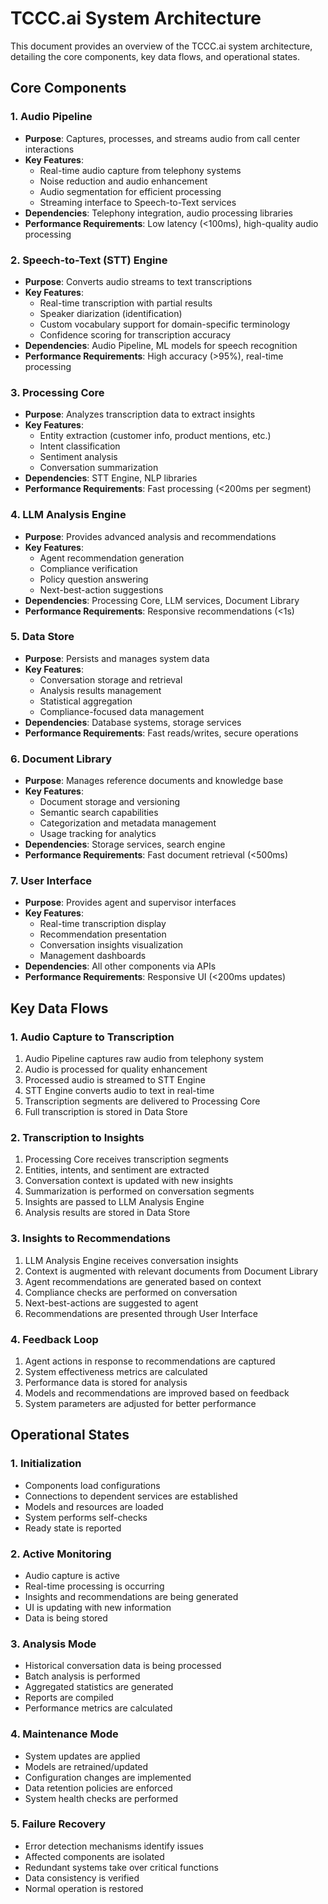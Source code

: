 # TCCC.ai System Architecture

This document provides an overview of the TCCC.ai system architecture, detailing the core components, key data flows, and operational states.

## Core Components

### 1. Audio Pipeline
- **Purpose**: Captures, processes, and streams audio from call center interactions
- **Key Features**:
  - Real-time audio capture from telephony systems
  - Noise reduction and audio enhancement
  - Audio segmentation for efficient processing
  - Streaming interface to Speech-to-Text services
- **Dependencies**: Telephony integration, audio processing libraries
- **Performance Requirements**: Low latency (<100ms), high-quality audio processing

### 2. Speech-to-Text (STT) Engine
- **Purpose**: Converts audio streams to text transcriptions
- **Key Features**:
  - Real-time transcription with partial results
  - Speaker diarization (identification)
  - Custom vocabulary support for domain-specific terminology
  - Confidence scoring for transcription accuracy
- **Dependencies**: Audio Pipeline, ML models for speech recognition
- **Performance Requirements**: High accuracy (>95%), real-time processing

### 3. Processing Core
- **Purpose**: Analyzes transcription data to extract insights
- **Key Features**:
  - Entity extraction (customer info, product mentions, etc.)
  - Intent classification
  - Sentiment analysis
  - Conversation summarization
- **Dependencies**: STT Engine, NLP libraries
- **Performance Requirements**: Fast processing (<200ms per segment)

### 4. LLM Analysis Engine
- **Purpose**: Provides advanced analysis and recommendations
- **Key Features**:
  - Agent recommendation generation
  - Compliance verification
  - Policy question answering
  - Next-best-action suggestions
- **Dependencies**: Processing Core, LLM services, Document Library
- **Performance Requirements**: Responsive recommendations (<1s)

### 5. Data Store
- **Purpose**: Persists and manages system data
- **Key Features**:
  - Conversation storage and retrieval
  - Analysis results management
  - Statistical aggregation
  - Compliance-focused data management
- **Dependencies**: Database systems, storage services
- **Performance Requirements**: Fast reads/writes, secure operations

### 6. Document Library
- **Purpose**: Manages reference documents and knowledge base
- **Key Features**:
  - Document storage and versioning
  - Semantic search capabilities
  - Categorization and metadata management
  - Usage tracking for analytics
- **Dependencies**: Storage services, search engine
- **Performance Requirements**: Fast document retrieval (<500ms)

### 7. User Interface
- **Purpose**: Provides agent and supervisor interfaces
- **Key Features**:
  - Real-time transcription display
  - Recommendation presentation
  - Conversation insights visualization
  - Management dashboards
- **Dependencies**: All other components via APIs
- **Performance Requirements**: Responsive UI (<200ms updates)

## Key Data Flows

### 1. Audio Capture to Transcription
1. Audio Pipeline captures raw audio from telephony system
2. Audio is processed for quality enhancement
3. Processed audio is streamed to STT Engine
4. STT Engine converts audio to text in real-time
5. Transcription segments are delivered to Processing Core
6. Full transcription is stored in Data Store

### 2. Transcription to Insights
1. Processing Core receives transcription segments
2. Entities, intents, and sentiment are extracted
3. Conversation context is updated with new insights
4. Summarization is performed on conversation segments
5. Insights are passed to LLM Analysis Engine
6. Analysis results are stored in Data Store

### 3. Insights to Recommendations
1. LLM Analysis Engine receives conversation insights
2. Context is augmented with relevant documents from Document Library
3. Agent recommendations are generated based on context
4. Compliance checks are performed on conversation
5. Next-best-actions are suggested to agent
6. Recommendations are presented through User Interface

### 4. Feedback Loop
1. Agent actions in response to recommendations are captured
2. System effectiveness metrics are calculated
3. Performance data is stored for analysis
4. Models and recommendations are improved based on feedback
5. System parameters are adjusted for better performance

## Operational States

### 1. Initialization
- Components load configurations
- Connections to dependent services are established
- Models and resources are loaded
- System performs self-checks
- Ready state is reported

### 2. Active Monitoring
- Audio capture is active
- Real-time processing is occurring
- Insights and recommendations are being generated
- UI is updating with new information
- Data is being stored

### 3. Analysis Mode
- Historical conversation data is being processed
- Batch analysis is performed
- Aggregated statistics are generated
- Reports are compiled
- Performance metrics are calculated

### 4. Maintenance Mode
- System updates are applied
- Models are retrained/updated
- Configuration changes are implemented
- Data retention policies are enforced
- System health checks are performed

### 5. Failure Recovery
- Error detection mechanisms identify issues
- Affected components are isolated
- Redundant systems take over critical functions
- Data consistency is verified
- Normal operation is restored